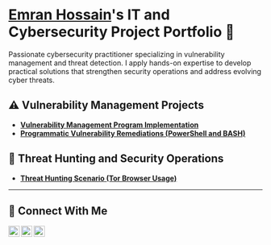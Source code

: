 # <a href="https://www.linkedin.com/in/emranhossain278/">Emran Hossain</a>'s IT and Cybersecurity Project Portfolio 🔐

Passionate cybersecurity practitioner specializing in vulnerability management and threat detection. I apply hands-on expertise to develop practical solutions that strengthen security operations and address evolving cyber threats.


## ⚠️ Vulnerability Management Projects

- **[Vulnerability Management Program Implementation](https://github.com/Emranhossain27/Vulnerability-management-program/tree/main)**
- **[Programmatic Vulnerability Remediations (PowerShell and BASH)](https://github.com/Emranhossain27/programmatic-vulnerability-remediations/tree/main)**


## 🚨 Threat Hunting and Security Operations
- **[Threat Hunting Scenario (Tor Browser Usage)](https://github.com/Emranhossain27/threat-hunting-scenario-tor/blob/main/README.md)**
<hr/>

## 🤳 Connect With Me

[<img align="left" alt="Emran | LinkedIn" width="22px" src="https://upload.wikimedia.org/wikipedia/commons/c/ca/LinkedIn_logo_initials.png" />
][linkedin]
[<img align="left" alt="Emran | Instagram" width="22px" src="https://cdn.simpleicons.org/instagram" />][instagram]
[<img align="left" alt="Emran | Facebook" width="22px" src="https://cdn.simpleicons.org/facebook" />][facebook]

[linkedin]: https://www.linkedin.com/in/emran-hossain-934349257/
[instagram]: https://www.instagram.com/emranh9801/
[facebook]: https://www.facebook.com/yourfacebookusername



<!--
<img width="35" alt="image" src="https://github.com/user-attachments/assets/2f41c7cd-5ea8-4475-b451-a37161b6c3fb"> 
<img width="35" alt="image" src="https://github.com/user-attachments/assets/77649969-9910-4994-8b96-74a116cfb2a8">
-->
